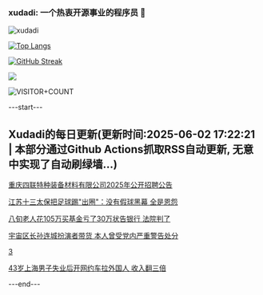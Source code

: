 ### xudadi: 一个热衷开源事业的程序员 👋

![xudadi](https://github-readme-stats-git-masterorgs-github-readme-stats-team.vercel.app/api?username=xudadi)

[![Top Langs](https://github-readme-stats.vercel.app/api/top-langs/?username=xudadi)](https://github.com/anuraghazra/github-readme-stats)

[![GitHub Streak](https://streak-stats.demolab.com?user=xudadi&locale=zh_Hans)](https://git.io/streak-stats)

![](https://raw.githubusercontent.com/xudadi/xudadi/main/assets/github-contribution-grid-snake.svg)

![VISITOR+COUNT](https://komarev.com/ghpvc/?username=xudadi&label=VISITOR+COUNT)


---start---

## Xudadi的每日更新(更新时间:2025-06-02 17:22:21 | 本部分通过Github Actions抓取RSS自动更新, 无意中实现了自动刷绿墙...)

[重庆四联特种装备材料有限公司2025年公开招聘公告](https://www.gongkaoleida.com/article/2429284)

[江苏十三太保把足球踢"出圈"：没有假球黑幕 全是恩怨](https://m.163.com/news/article/K104V2O105198R91.html)

[八旬老人花105万买基金亏了30万状告银行 法院判了](https://m.163.com/news/article/K0VVGJ1D051492T3.html)

[宇宙区长孙连城扮演者带货 本人曾受党内严重警告处分](https://m.163.com/news/article/K0VTTE00053469LG.html)

[3](https://m.163.com/touch/news/sub/domestic)

[43岁上海男子失业后开网约车拉外国人 收入翻三倍](https://m.163.com/news/article/K106BVTS0534P59R.html)

---end---
